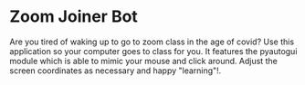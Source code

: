 # Zoom Joiner Bot
Are you tired of waking up to go to zoom class in the age of covid? Use this application so your computer goes to class for you. It features the pyautogui module which is able to mimic your mouse and click around. Adjust the screen coordinates as necessary and happy "learning"!.
